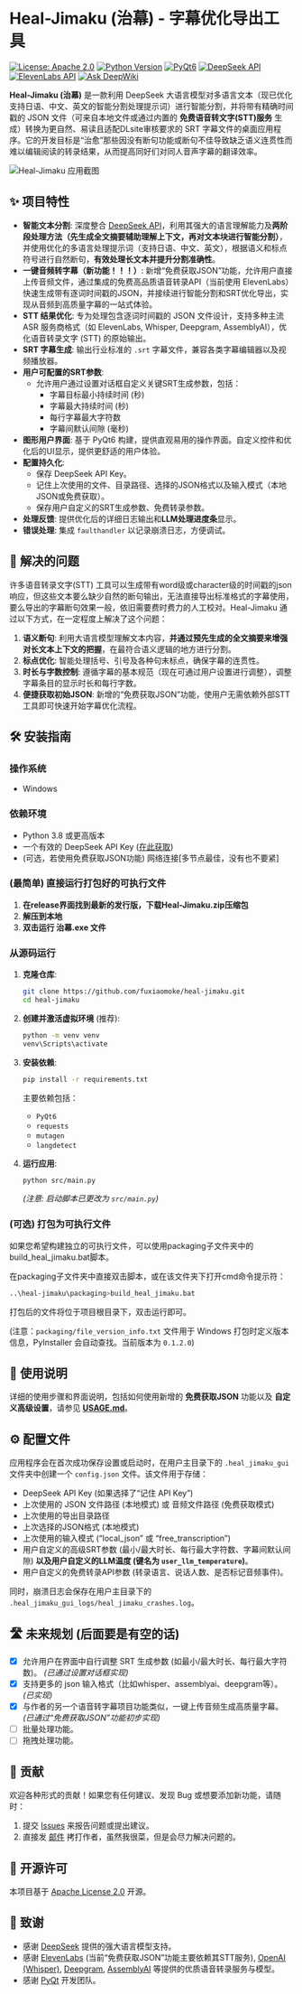 # Heal-Jimaku (治幕) - 字幕优化导出工具

[![License: Apache 2.0](https://img.shields.io/badge/License-Apache%202.0-yellow.svg)](https://www.apache.org/licenses/LICENSE-2.0)
[![Python Version](https://img.shields.io/badge/python-3.8+-blue.svg)](https://www.python.org/downloads/)
[![PyQt6](https://img.shields.io/badge/GUI-PyQt6-green.svg)](https://riverbankcomputing.com/software/pyqt/)
[![DeepSeek API](https://img.shields.io/badge/AI%20Model-DeepSeek-orange.svg)](https://platform.deepseek.com/)
[![ElevenLabs API](https://img.shields.io/badge/Free%20STT-ElevenLabs-blueviolet.svg)](https://elevenlabs.io/)
[![Ask DeepWiki](https://deepwiki.com/badge.svg)](https://deepwiki.com/fuxiaomoke/heal-jimaku)

**Heal-Jimaku (治幕)** 是一款利用 DeepSeek 大语言模型对多语言文本（现已优化支持日语、中文、英文的智能分割处理提示词）进行智能分割，并将带有精确时间戳的 JSON 文件（可来自本地文件或通过内置的 **免费语音转文字(STT)服务** 生成）转换为更自然、易读且适配DLsite审核要求的 SRT 字幕文件的桌面应用程序。它的开发目标是“治愈”那些因没有断句功能或断句不佳导致缺乏语义连贯性而难以编辑阅读的转录结果，从而提高同好们对同人音声字幕的翻译效率。

![Heal-Jimaku 应用截图](https://github.com/fuxiaomoke/heal-jimaku/blob/main/assets/screenshot.png)

## ✨ 项目特性

* **智能文本分割**: 深度整合 [DeepSeek API](https://platform.deepseek.com/)，利用其强大的语言理解能力及**两阶段处理方法（先生成全文摘要辅助理解上下文，再对文本块进行智能分割）**，并使用优化的多语言处理提示词（支持日语、中文、英文），根据语义和标点符号进行自然断句，**有效处理长文本并提升分割准确性**。
* **一键音频转字幕（新功能！！！）**: 新增“免费获取JSON”功能，允许用户直接上传音频文件，通过集成的免费高品质语音转录API（当前使用 ElevenLabs）快速生成带有逐词时间戳的JSON，并接续进行智能分割和SRT优化导出，实现从音频到高质量字幕的一站式体验。
* **STT 结果优化**: 专为处理包含逐词时间戳的 JSON 文件设计，支持多种主流 ASR 服务商格式（如 ElevenLabs, Whisper, Deepgram, AssemblyAI），优化语音转录文字 (STT) 的原始输出。
* **SRT 字幕生成**: 输出行业标准的 `.srt` 字幕文件，兼容各类字幕编辑器以及视频播放器。
* **用户可配置的SRT参数**:
    * 允许用户通过设置对话框自定义关键SRT生成参数，包括：
        * 字幕目标最小持续时间 (秒)
        * 字幕最大持续时间 (秒)
        * 每行字幕最大字符数
        * 字幕间默认间隙 (毫秒)
* **图形用户界面**: 基于 PyQt6 构建，提供直观易用的操作界面。自定义控件和优化后的UI显示，提供更舒适的用户体验。
* **配置持久化**:
    * 保存 DeepSeek API Key。
    * 记住上次使用的文件、目录路径、选择的JSON格式以及输入模式（本地JSON或免费获取）。
    * 保存用户自定义的SRT生成参数、免费转录参数。
* **处理反馈**: 提供优化后的详细日志输出和**LLM处理进度条**显示。
* **错误处理**: 集成 `faulthandler` 以记录崩溃日志，方便调试。

## 🚀 解决的问题

许多语音转录文字(STT) 工具可以生成带有word级或character级的时间戳的json响应，但这些文本要么缺少自然的断句输出，无法直接导出标准格式的字幕使用，要么导出的字幕断句效果一般，依旧需要费时费力的人工校对。Heal-Jimaku 通过以下方式，在一定程度上解决了这个问题：

1.  **语义断句**: 利用大语言模型理解文本内容，**并通过预先生成的全文摘要来增强对长文本上下文的把握**，在最符合语义逻辑的地方进行分割。
2.  **标点优化**: 智能处理括号、引号及各种句末标点，确保字幕的连贯性。
3.  **时长与字数控制**: 遵循字幕的基本规范（现在可通过用户设置进行调整），调整字幕条目的显示时长和每行字数。
4.  **便捷获取初始JSON**: 新增的“免费获取JSON”功能，使用户无需依赖外部STT工具即可快速开始字幕优化流程。

## 🛠️ 安装指南

### 操作系统

* Windows

### 依赖环境

* Python 3.8 或更高版本
* 一个有效的 DeepSeek API Key ([在此获取](https://platform.deepseek.com/))
* (可选，若使用免费获取JSON功能) 网络连接[多节点最佳，没有也不要紧]

### (最简单) 直接运行打包好的可执行文件

1.  **在release界面找到最新的发行版，下载Heal-Jimaku.zip压缩包**
2.  **解压到本地**
3.  **双击运行 治幕.exe 文件**

### 从源码运行

1.  **克隆仓库**:

    ```bash
    git clone https://github.com/fuxiaomoke/heal-jimaku.git
    cd heal-jimaku
    ```

2.  **创建并激活虚拟环境** (推荐):

    ```bash
    python -m venv venv
    venv\Scripts\activate
    ```

3.  **安装依赖**:

    ```bash
    pip install -r requirements.txt
    ```

    主要依赖包括：

    * `PyQt6`
    * `requests`
    * `mutagen`
    * `langdetect`

4.  **运行应用**:

    ```bash
    python src/main.py
    ```

    *(注意: 启动脚本已更改为 `src/main.py`)*

### (可选) 打包为可执行文件

如果您希望构建独立的可执行文件，可以使用packaging子文件夹中的build_heal_jimaku.bat脚本。

在packaging子文件夹中直接双击脚本，或在该文件夹下打开cmd命令提示符：

```bash
..\heal-jimaku\packaging>build_heal_jimaku.bat
```

打包后的文件将位于项目根目录下，双击运行即可。

(注意：`packaging/file_version_info.txt` 文件用于 Windows 打包时定义版本信息，PyInstaller 会自动查找。当前版本为 `0.1.2.0`)

## 📖 使用说明

详细的使用步骤和界面说明，包括如何使用新增的 **免费获取JSON** 功能以及 **自定义高级设置**，请参见 [**USAGE.md**](https://github.com/fuxiaomoke/heal-jimaku/blob/main/docs/USAGE.md)。

## ⚙️ 配置文件

应用程序会在首次成功保存设置或启动时，在用户主目录下的 `.heal_jimaku_gui` 文件夹中创建一个 `config.json` 文件。该文件用于存储：

  * DeepSeek API Key (如果选择了“记住 API Key”)
  * 上次使用的 JSON 文件路径 (本地模式) 或 音频文件路径 (免费获取模式)
  * 上次使用的导出目录路径
  * 上次选择的JSON格式 (本地模式)
  * 上次使用的输入模式 (“local\_json” 或 “free\_transcription”)
  * 用户自定义的高级SRT参数 (最小/最大时长、每行最大字符数、字幕间默认间隙) **以及用户自定义的LLM温度 (键名为 `user_llm_temperature`)**。
  * 用户自定义的免费转录API参数 (转录语言、说话人数、是否标记音频事件)。

同时，崩溃日志会保存在用户主目录下的 `.heal_jimaku_gui_logs/heal_jimaku_crashes.log`。

## 🛣️ 未来规划 (后面要是有空的话)

  - [x] 允许用户在界面中自行调整 SRT 生成参数 (如最小/最大时长、每行最大字符数)。 *(已通过设置对话框实现)*
  - [x] 支持更多的 json 输入格式（比如whisper、assemblyai、deepgram等）。 *(已实现)*
  - [x] 与作者的另一个语音转字幕项目功能类似，一键上传音频生成高质量字幕。 *(已通过“免费获取JSON”功能初步实现)*
  - [ ] 批量处理功能。
  - [ ] 拖拽处理功能。

## 🤝 贡献

欢迎各种形式的贡献！如果您有任何建议、发现 Bug 或想要添加新功能，请随时：

1.  提交 [Issues](https://github.com/fuxiaomoke/heal-jimaku/issues) 来报告问题或提出建议。
2.  直接发 [邮件](mailto:l1335575367@gmail.com) 拷打作者，虽然我很菜，但是会尽力解决问题的。

## 📄 开源许可

本项目基于 [Apache License 2.0](https://www.google.com/search?q=LICENSE.txt) 开源。

## 🙏 致谢

  * 感谢 [DeepSeek](https://www.deepseek.com/) 提供的强大语言模型支持。
  * 感谢 [ElevenLabs](https://elevenlabs.io/) (当前“免费获取JSON”功能主要依赖其STT服务), [OpenAI (Whisper)](https://openai.com/research/whisper), [Deepgram](https://deepgram.com/), [AssemblyAI](https://www.assemblyai.com/) 等提供的优质语音转录服务与模型。
  * 感谢 [PyQt](https://riverbankcomputing.com/software/pyqt/intro) 开发团队。

